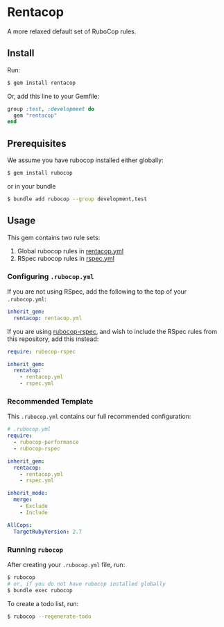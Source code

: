 # Rentacop

A more relaxed default set of RuboCop rules.

## Install

Run:

```bash
$ gem install rentacop
```

Or, add this line to your Gemfile:

```ruby
group :test, :development do
  gem "rentacop"
end
```

## Prerequisites

We assume you have rubocop installed either globally:

```bash
$ gem install rubocop
```

or in your bundle

```bash
$ bundle add rubocop --group development,test
```

## Usage

This gem contains two rule sets:

1. Global rubocop rules in [rentacop.yml](rentacop.yml)
2. RSpec rubocop rules in [rspec.yml](rspec.yml)

### Configuring `.rubocop.yml`

If you are not using RSpec, add the following to the top of your `.rubocop.yml`:


```yaml
inherit_gem:
  rentacop: rentacop.yml
```

If you are using [rubocop-rspec](https://github.com/rubocop/rubocop-rspec), and wish to include the RSpec rules from this repository, add this instead:

```yaml
require: rubocop-rspec

inherit_gem:
  rentatop:
    - rentacop.yml
    - rspec.yml
```

### Recommended Template

This `.rubocop.yml` contains our full recommended configuration:


```yaml
# .rubocop.yml
require:
  - rubocop-performance
  - rubocop-rspec

inherit_gem:
  rentacop:
    - rentacop.yml
    - rspec.yml

inherit_mode:
  merge:
    - Exclude
    - Include

AllCops:
  TargetRubyVersion: 2.7
```

### Running `rubocop`

After creating your `.rubocop.yml` file, run:

```bash
$ rubocop
# or, if you do not have rubocop installed globally
$ bundle exec rubocop
```

To create a todo list, run:

```bash
$ rubocop --regenerate-todo
```

